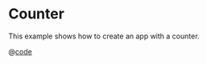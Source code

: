 # Counter
This example shows how to create an app with a counter.

<ShowApp class-example-name="counter" />

@[code](App.js)